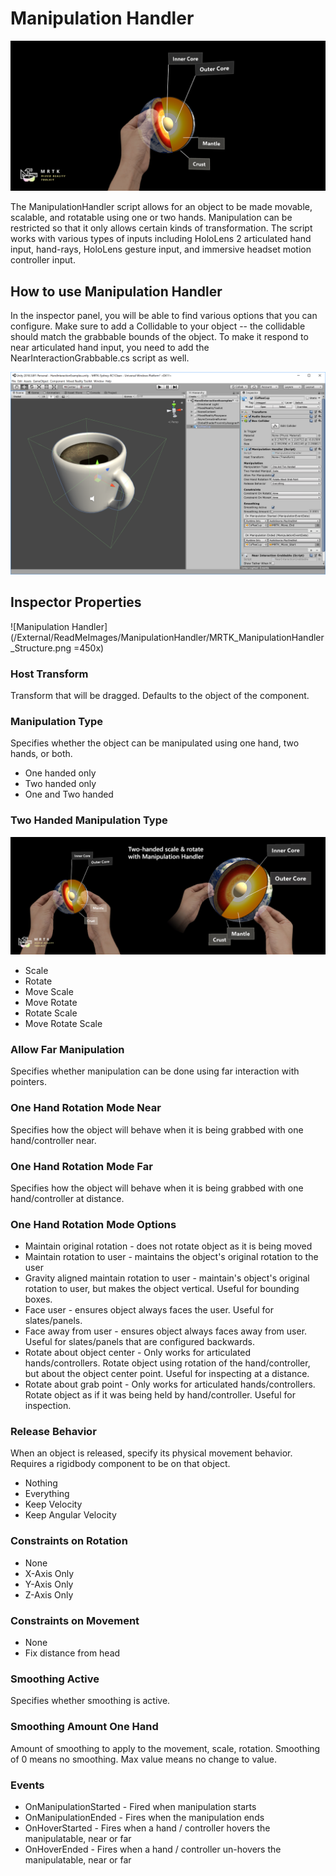# Manipulation Handler
![Manipulation Handler](/External/ReadMeImages/ManipulationHandler/MRTK_Manipulation_Main.png)

The ManipulationHandler script allows for an object to be made movable, scalable, and rotatable using one or two hands. Manipulation can be restricted so that it only allows certain kinds of transformation.
The script works with various types of inputs including HoloLens 2 articulated hand input, hand-rays, HoloLens gesture input, and immersive headset motion controller input.


## How to use Manipulation Handler 

In the inspector panel, you will be able to find various options that you can configure. Make sure to add a Collidable to your object -- the collidable should match the grabbable bounds of the object. To make it respond to near articulated hand input, you need to add the NearInteractionGrabbable.cs script as well. 

![Manipulation Handler](/External/ReadMeImages/ManipulationHandler/MRTK_ManipulationHandler_Howto.png)


## Inspector Properties
![Manipulation Handler](/External/ReadMeImages/ManipulationHandler/MRTK_ManipulationHandler_Structure.png =450x)

### Host Transform
Transform that will be dragged. Defaults to the object of the component.

### Manipulation Type
Specifies whether the object can be manipulated using one hand, two hands, or both.
* One handed only
* Two handed only
* One and Two handed

### Two Handed Manipulation Type

![Manipulation Handler](/External/ReadMeImages/ManipulationHandler/MRTK_ManipulationHandler_TwoHanded.jpg)

* Scale
* Rotate
* Move Scale
* Move Rotate
* Rotate Scale
* Move Rotate Scale

### Allow Far Manipulation
Specifies whether manipulation can be done using far interaction with pointers. 

### One Hand Rotation Mode Near
Specifies how the object will behave when it is being grabbed with one hand/controller near.

### One Hand Rotation Mode Far
Specifies how the object will behave when it is being grabbed with one hand/controller at distance.

### One Hand Rotation Mode Options
* Maintain original rotation - does not rotate object as it is being moved
* Maintain rotation to user - maintains the object's original rotation to the user
* Gravity aligned maintain rotation to user - maintain's object's original rotation to user, but makes the object vertical. Useful for bounding boxes.
* Face user - ensures object always faces the user. Useful for slates/panels.
* Face away from user - ensures object always faces away from user. Useful for slates/panels that are configured backwards.
* Rotate about object center - Only works for articulated hands/controllers. Rotate object using rotation of the hand/controller, but about the object center point. Useful for inspecting at a distance.
* Rotate about grab point - Only works for articulated hands/controllers. Rotate object as if it was being held by hand/controller. Useful for inspection.

### Release Behavior
When an object is released, specify its physical movement behavior. Requires a rigidbody component to be on that object.
* Nothing
* Everything
* Keep Velocity
* Keep Angular Velocity

### Constraints on Rotation
* None
* X-Axis Only
* Y-Axis Only
* Z-Axis Only

### Constraints on Movement
* None
* Fix distance from head

### Smoothing Active
Specifies whether smoothing is active.

### Smoothing Amount One Hand
Amount of smoothing to apply to the movement, scale, rotation. Smoothing of 0 means no smoothing. Max value means no change to value.

### Events
* OnManipulationStarted - Fired when manipulation starts
* OnManipulationEnded - Fires when the manipulation ends
* OnHoverStarted - Fires when a hand / controller hovers the manipulatable, near or far
* OnHoverEnded - Fires when a hand / controller un-hovers the manipulatable, near or far